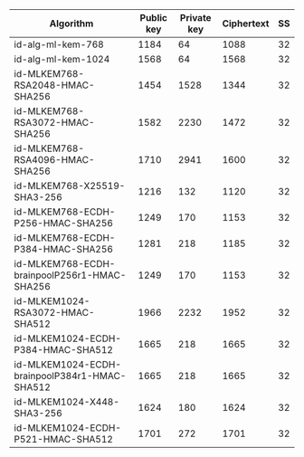 | Algorithm                                     |  Public key  |  Private key |  Ciphertext  |  SS  |
| --------------------------------------------- | ------------ | ------------ |  ----------- |  --  |
| id-alg-ml-kem-768                             |     1184     |      64      |     1088     |  32  |
| id-alg-ml-kem-1024                            |     1568     |      64      |     1568     |  32  |
| id-MLKEM768-RSA2048-HMAC-SHA256               |     1454     |     1528     |     1344     |  32  |
| id-MLKEM768-RSA3072-HMAC-SHA256               |     1582     |     2230     |     1472     |  32  |
| id-MLKEM768-RSA4096-HMAC-SHA256               |     1710     |     2941     |     1600     |  32  |
| id-MLKEM768-X25519-SHA3-256                   |     1216     |     132      |     1120     |  32  |
| id-MLKEM768-ECDH-P256-HMAC-SHA256             |     1249     |     170      |     1153     |  32  |
| id-MLKEM768-ECDH-P384-HMAC-SHA256             |     1281     |     218      |     1185     |  32  |
| id-MLKEM768-ECDH-brainpoolP256r1-HMAC-SHA256  |     1249     |     170      |     1153     |  32  |
| id-MLKEM1024-RSA3072-HMAC-SHA512              |     1966     |     2232     |     1952     |  32  |
| id-MLKEM1024-ECDH-P384-HMAC-SHA512            |     1665     |     218      |     1665     |  32  |
| id-MLKEM1024-ECDH-brainpoolP384r1-HMAC-SHA512 |     1665     |     218      |     1665     |  32  |
| id-MLKEM1024-X448-SHA3-256                    |     1624     |     180      |     1624     |  32  |
| id-MLKEM1024-ECDH-P521-HMAC-SHA512            |     1701     |     272      |     1701     |  32  |

